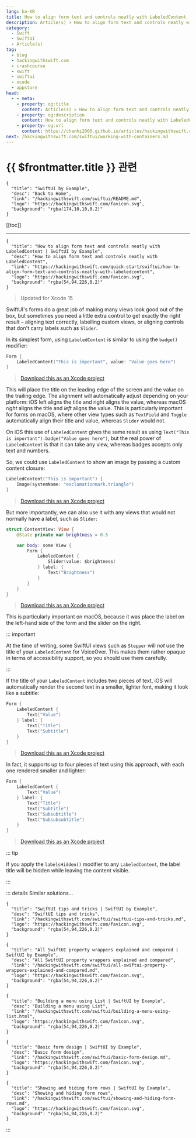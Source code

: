 ```yaml
---
lang: ko-KR
title: How to align form text and controls neatly with LabeledContent
description: Article(s) > How to align form text and controls neatly with LabeledContent
category:
  - Swift
  - SwiftUI
  - Article(s)
tag: 
  - blog
  - hackingwithswift.com
  - crashcourse
  - swift
  - swiftui
  - xcode
  - appstore
head:
  - - meta:
    - property: og:title
      content: Article(s) > How to align form text and controls neatly with LabeledContent
    - property: og:description
      content: How to align form text and controls neatly with LabeledContent
    - property: og:url
      content: https://chanhi2000.github.io/articles/hackingwithswift.com/swiftui/how-to-align-form-text-and-controls-neatly-with-labeledcontent.html
next: /hackingwithswift.com/swiftui/working-with-containers.md
---
```


# {{ $frontmatter.title }} 관련

```component VPCard
{
  "title": "SwiftUI by Example",
  "desc": "Back to Home",
  "link": "/hackingwithswift.com/swiftui/README.md",
  "logo": "https://hackingwithswift.com/favicon.svg",
  "background": "rgba(174,10,10,0.2)"
}
```

[[toc]]

---

```component VPCard
{
  "title": "How to align form text and controls neatly with LabeledContent | SwiftUI by Example",
  "desc": "How to align form text and controls neatly with LabeledContent",
  "link": "https://hackingwithswift.com/quick-start/swiftui/how-to-align-form-text-and-controls-neatly-with-labeledcontent",
  "logo": "https://hackingwithswift.com/favicon.svg",
  "background": "rgba(54,94,226,0.2)"
}
```

> Updated for Xcode 15

SwiftUI's forms do a great job of making many views look good out of the box, but sometimes you need a little extra control to get exactly the right result – aligning text correctly, labelling custom views, or aligning controls that don't carry labels such as `Slider`.

In its simplest form, using `LabeledContent` is similar to using the `badge()` modifier: 

```swift
Form {
    LabeledContent("This is important", value: "Value goes here")
}
```

> [<FontIcon icon="fas fa-file-zipper"/>Download this as an Xcode project](https://hackingwithswift.com/files/projects/swiftui/how-to-align-form-text-and-controls-neatly-with-labeledcontent-1.zip)

This will place the title on the leading edge of the screen and the value on the trailing edge. The alignment will automatically adjust depending on your platform: iOS left aligns the title and right aligns the value, whereas macOS *right* aligns the title and *left* aligns the value. This is particularly important for forms on macOS, where other view types such as `TextField` and `Toggle` automatically align their title and value, whereas `Slider` would not.

On iOS this use of `LabeledContent` gives the same result as using `Text("This is important").badge("Value goes here")`, but the real power of `LabeledContent` is that it can take any view, whereas badges accepts only text and numbers.

So, we could use `LabeledContent` to show an image by passing a custom content closure:

```swift
LabeledContent("This is important") {
    Image(systemName: "exclamationmark.triangle")
}
```

> [<FontIcon icon="fas fa-file-zipper"/>Download this as an Xcode project](https://hackingwithswift.com/files/projects/swiftui/how-to-align-form-text-and-controls-neatly-with-labeledcontent-2.zip)

But more importantly, we can also use it with any views that would not normally have a label, such as `Slider`:

```swift
struct ContentView: View {
    @State private var brightness = 0.5

    var body: some View {
        Form {
            LabeledContent {
                Slider(value: $brightness)
            } label: {
                Text("Brightness")
            }
        }
    }
}
```

> [<FontIcon icon="fas fa-file-zipper"/>Download this as an Xcode project](https://hackingwithswift.com/files/projects/swiftui/how-to-align-form-text-and-controls-neatly-with-labeledcontent-3.zip)

This is particularly important on macOS, because it was place the label on the left-hand side of the form and the slider on the right.

::: important

At the time of writing, some SwiftUI views such as `Stepper` will *not* use the title of your `LabeledContent` for VoiceOver. This makes them rather opaque in terms of accessibility support, so you should use them carefully.

:::

If the title of your `LabeledContent` includes two pieces of text, iOS will automatically render the second text in a smaller, lighter font, making it look like a subtitle:

```swift
Form {
    LabeledContent {
        Text("Value")
    } label: {
        Text("Title")
        Text("Subtitle")
    }
}
```

> [<FontIcon icon="fas fa-file-zipper"/>Download this as an Xcode project](https://hackingwithswift.com/files/projects/swiftui/how-to-align-form-text-and-controls-neatly-with-labeledcontent-4.zip)

In fact, it supports up to four pieces of text using this approach, with each one rendered smaller and lighter:

```swift
Form {
    LabeledContent {
        Text("Value")
    } label: {
        Text("Title")
        Text("Subtitle")
        Text("Subsubtitle")
        Text("Subsubsubtitle")
    }
}
```

> [<FontIcon icon="fas fa-file-zipper"/>Download this as an Xcode project](https://hackingwithswift.com/files/projects/swiftui/how-to-align-form-text-and-controls-neatly-with-labeledcontent-5.zip)

::: tip

If you apply the `labelsHidden()` modifier to any `LabeledContent`, the label title will be hidden while leaving the content visible.

:::

::: details Similar solutions…

```component VPCard
{
  "title": "SwiftUI tips and tricks | SwiftUI by Example",
  "desc": "SwiftUI tips and tricks",
  "link": "/hackingwithswift.com/swiftui/swiftui-tips-and-tricks.md",
  "logo": "https://hackingwithswift.com/favicon.svg",
  "background": "rgba(54,94,226,0.2)"
}
```

```component VPCard
{
  "title": "All SwiftUI property wrappers explained and compared | SwiftUI by Example",
  "desc": "All SwiftUI property wrappers explained and compared",
  "link": "/hackingwithswift.com/swiftui/all-swiftui-property-wrappers-explained-and-compared.md",
  "logo": "https://hackingwithswift.com/favicon.svg",
  "background": "rgba(54,94,226,0.2)"
}
```

```component VPCard
{
  "title": "Building a menu using List | SwiftUI by Example",
  "desc": "Building a menu using List",
  "link": "/hackingwithswift.com/swiftui/building-a-menu-using-list.html",
  "logo": "https://hackingwithswift.com/favicon.svg",
  "background": "rgba(54,94,226,0.2)"
}
```

```component VPCard
{
  "title": "Basic form design | SwiftUI by Example",
  "desc": "Basic form design",
  "link": "/hackingwithswift.com/swiftui/basic-form-design.md",
  "logo": "https://hackingwithswift.com/favicon.svg",
  "background": "rgba(54,94,226,0.2)"
}
```

```component VPCard
{
  "title": "Showing and hiding form rows | SwiftUI by Example",
  "desc": "Showing and hiding form rows",
  "link": "/hackingwithswift.com/swiftui/showing-and-hiding-form-rows.md",
  "logo": "https://hackingwithswift.com/favicon.svg",
  "background": "rgba(54,94,226,0.2)"
}
```

:::

